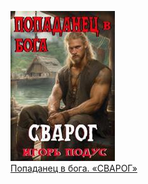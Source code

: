 ![](Попаданец%20в%20бога.%20«СВАРОГ».jpg)  
[Попаданец в бога. «СВАРОГ»](Попаданец%20в%20бога.%20«СВАРОГ».md)
